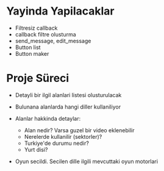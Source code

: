 # Yayinda Yapilacaklar

* Filtresiz callback
* callback filtre olusturma
* send_message, edit_message
* Button list
* Button maker

# Proje Süreci

* Detayli bir ilgil alanlari listesi olusturulacak
* Bulunana alanlarda hangi diller kullaniliyor
* Alanlar hakkinda detaylar:
    * Alan nedir? Varsa guzel bir video eklenebilir
    * Nerelerde kullanilir (sektorler)?
    * Turkiye'de durumu nedir?
    * Yurt disi?

* Oyun secildi. Secilen dille ilgili mevcuttaki oyun motorlari